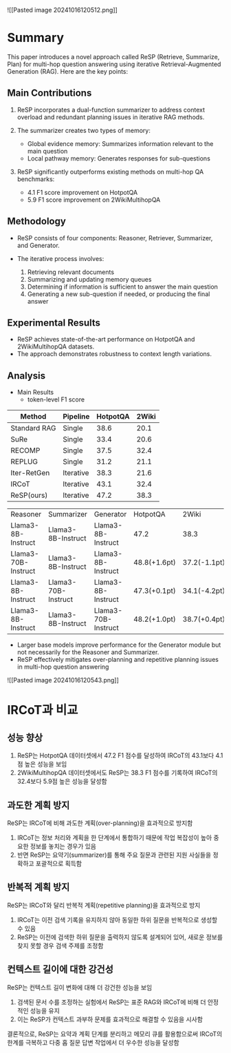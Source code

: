 
![[Pasted image 20241016120512.png]]


# Summary

This paper introduces a novel approach called ReSP (Retrieve, Summarize, Plan) for multi-hop question answering using iterative Retrieval-Augmented Generation (RAG). Here are the key points:

## Main Contributions

1. ReSP incorporates a dual-function summarizer to address context overload and redundant planning issues in iterative RAG methods.
2. The summarizer creates two types of memory:
    
    - Global evidence memory: Summarizes information relevant to the main question
    - Local pathway memory: Generates responses for sub-questions
    
3. ReSP significantly outperforms existing methods on multi-hop QA benchmarks:
    
    - 4.1 F1 score improvement on HotpotQA
    - 5.9 F1 score improvement on 2WikiMultihopQA
    

## Methodology

- ReSP consists of four components: Reasoner, Retriever, Summarizer, and Generator.
- The iterative process involves:
    
    1. Retrieving relevant documents
    2. Summarizing and updating memory queues
    3. Determining if information is sufficient to answer the main question
    4. Generating a new sub-question if needed, or producing the final answer
    

## Experimental Results

- ReSP achieves state-of-the-art performance on HotpotQA and 2WikiMultihopQA datasets.
- The approach demonstrates robustness to context length variations.

## Analysis

- Main Results
	- token-level F1 score

| Method       | Pipeline  | HotpotQA | 2Wiki |
| ------------ | --------- | -------- | ----- |
| Standard RAG | Single    | 38.6     | 20.1  |
| SuRe         | Single    | 33.4     | 20.6  |
| RECOMP       | Single    | 37.5     | 32.4  |
| REPLUG       | Single    | 31.2     | 21.1  |
| Iter-RetGen  | Iterative | 38.3     | 21.6  |
| IRCoT        | Iterative | 43.1     | 32.4  |
| ReSP(ours)   | Iterative | 47.2     | 38.3  |

|   |   |   |   |   |
|---|---|---|---|---|
|Reasoner|Summarizer|Generator|HotpotQA|2Wiki|
|Llama3-8B-Instruct|Llama3-8B-Instruct|Llama3-8B-Instruct|47.2|38.3|
|Llama3-70B-Instruct|Llama3-8B-Instruct|Llama3-8B-Instruct|48.8(+1.6pt)|37.2(-1.1pt)|
|Llama3-8B-Instruct|Llama3-70B-Instruct|Llama3-8B-Instruct|47.3(+0.1pt)|34.1(-4.2pt)|
|Llama3-8B-Instruct|Llama3-8B-Instruct|Llama3-70B-Instruct|48.2(+1.0pt)|38.7(+0.4pt)|

- Larger base models improve performance for the Generator module but not necessarily for the Reasoner and Summarizer.
- ReSP effectively mitigates over-planning and repetitive planning issues in multi-hop question answering
    

![[Pasted image 20241016120543.png]]

# IRCoT과 비교

## 성능 향상

1. ReSP는 HotpotQA 데이터셋에서 47.2 F1 점수를 달성하여 IRCoT의 43.1보다 4.1점 높은 성능을 보임
2. 2WikiMultihopQA 데이터셋에서도 ReSP는 38.3 F1 점수를 기록하여 IRCoT의 32.4보다 5.9점 높은 성능을 달성함

## 과도한 계획 방지

ReSP는 IRCoT에 비해 과도한 계획(over-planning)을 효과적으로 방지함

1. IRCoT는 정보 처리와 계획을 한 단계에서 통합하기 때문에 작업 복잡성이 높아 중요한 정보를 놓치는 경우가 있음
2. 반면 ReSP는 요약기(summarizer)를 통해 주요 질문과 관련된 지원 사실들을 정확하고 포괄적으로 획득함

## 반복적 계획 방지

ReSP는 IRCoT와 달리 반복적 계획(repetitive planning)을 효과적으로 방지

1. IRCoT는 이전 검색 기록을 유지하지 않아 동일한 하위 질문을 반복적으로 생성할 수 있음
2. ReSP는 이전에 검색한 하위 질문을 출력하지 않도록 설계되어 있어, 새로운 정보를 찾지 못할 경우 검색 주제를 조정함

## 컨텍스트 길이에 대한 강건성

ReSP는 컨텍스트 길이 변화에 대해 더 강건한 성능을 보임

1. 검색된 문서 수를 조정하는 실험에서 ReSP는 표준 RAG와 IRCoT에 비해 더 안정적인 성능을 유지
2. 이는 ReSP가 컨텍스트 과부하 문제를 효과적으로 해결할 수 있음을 시사함
    
결론적으로, ReSP는 요약과 계획 단계를 분리하고 메모리 큐를 활용함으로써 IRCoT의 한계를 극복하고 다중 홉 질문 답변 작업에서 더 우수한 성능을 달성함
